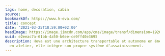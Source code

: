 ```yaml
---
tags: home, decoration, cabin
source:
bookmarkOf: https://www.h-eva.com/
title: concept
date: '2021-03-25T18:59:00+02:00'
headImage: https://image.jimcdn.com/app/cms/image/transf/dimension=1920x10000:format=jpg/path/sd11e8f9019af9bdd/image/i9c6719038262c5f4/version/1510138686/image.jpg
uuid: e2eeac7a-61bb-4a50-b6ee-ce9ff40e3695
description: Heva est une architecture transportable et autonome en énergie. Préfabriquée
  en atelier, elle intègre son propre système d'assainissement.
---
```



